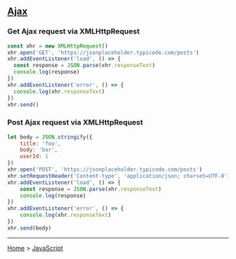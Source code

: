 ## [Ajax](https://developer.mozilla.org/en-US/docs/Web/Guide/AJAX "Ajax")

### Get Ajax request via XMLHttpRequest

```javascript
const xhr = new XMLHttpRequest()
xhr.open('GET', 'https://jsonplaceholder.typicode.com/posts')
xhr.addEventListener('load', () => {
  const response = JSON.parse(xhr.responseText)
  console.log(response)
})
xhr.addEventListener('error', () => {
  console.log(xhr.responseText)
})
xhr.send()
```

### Post Ajax request via XMLHttpRequest

```javascript
let body = JSON.stringify({
	title: 'foo',
	body: 'bar',
	userId: 1
})
xhr.open('POST', 'https://jsonplaceholder.typicode.com/posts')
xhr.setRequestHeader('Content-type', 'application/json; charset=UTF-8')
xhr.addEventListener('load', () => {
	const response = JSON.parse(xhr.responseText)
	console.log(response)
})
xhr.addEventListener('error', () => {
	console.log(xhr.responseText)
})
xhr.send(body)
```

---
[Home](/) > [JavaScript](/javascript)
